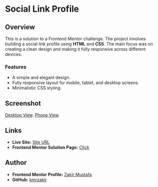 # Social Link Profile

## Overview
This is a solution to a Frontend Mentor challenge. The project involves building a social link profile using **HTML** and **CSS**. The main focus was on creating a clean design and making it fully responsive across different devices.

### Features
- A simple and elegant design.
- Fully responsive layout for mobile, tablet, and desktop screens.
- Minimalistic CSS styling.

## Screenshot
[Desktop View](./images/desktop_view.png).
[Phone View](./images/phone_view.png).

## Links
- **Live Site:** [Site URL](https://kmrzakir.github.io/Socia_links_profile_frontend_mentor/)
- **Frontend Mentor Solution Page:** [Click](https://www.frontendmentor.io/solutions/i-use-the-rem-unit-to-make-the-text-responsive-Qyq169eGTW)

## Author
- **Frontend Mentor Profile:** [Zakir Mustafa](https://www.frontendmentor.io/profile/kmrzakir)
- **GitHub:** [kmrzakir](https://github.com/kmrzakir)
